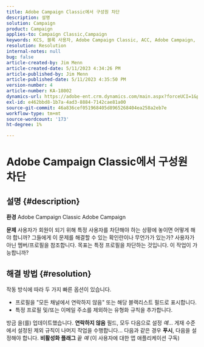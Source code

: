 ```yaml
---
title: Adobe Campaign Classic에서 구성원 차단
description: 설명
solution: Campaign
product: Campaign
applies-to: Campaign Classic,Campaign
keywords: KCS, 블록 사용자, Adobe Campaign Classic, ACC, Adobe Campaign, 방법
resolution: Resolution
internal-notes: null
bug: false
article-created-by: Jim Menn
article-created-date: 5/11/2023 4:34:26 PM
article-published-by: Jim Menn
article-published-date: 5/11/2023 4:35:50 PM
version-number: 4
article-number: KA-18002
dynamics-url: https://adobe-ent.crm.dynamics.com/main.aspx?forceUCI=1&pagetype=entityrecord&etn=knowledgearticle&id=b0555aae-19f0-ed11-8849-6045bd006295
exl-id: e462bbd8-1b7a-4ad3-8884-7142cae81a00
source-git-commit: 46a836cef051968405d8965268404ea258a2eb7e
workflow-type: tm+mt
source-wordcount: '173'
ht-degree: 1%

---
```


# Adobe Campaign Classic에서 구성원 차단

## 설명 {#description}


<b>환경</b>
Adobe Campaign Classic Adobe Campaign

<b>문제</b>
사용자가 회원이 되기 위해 특정 사용자를 차단해야 하는 상황에 놓이면 어떻게 해야 합니까?
그들에게 이 문제를 해결할 수 있는 확인란이나 무언가가 있는가?
사용자가 아닌 멤버/프로필을 참조합니다. 목표는 특정 프로필을 차단하는 것입니다. 이 작업이 가능합니까?




## 해결 방법 {#resolution}


작동 방식에 따라 두 가지 빠른 옵션이 있습니다.

- 프로필을 &quot;모든 채널에서 연락하지 않음&quot; 또는 해당 블랙리스트 필드로 표시합니다.
- 특정 프로필 및/또는 이메일 주소를 제외하는 유형화 규칙을 추가합니다.




방금 을(를) 업데이트했습니다. <b>연락하지 않음</b> 필드, 모두 다음으로 설정 *예*... 게재 수준에서 설정된 제외 규칙이 나머지 작업을 수행합니다... 다음과 같은 경우 <b>푸시</b>, 다음을 설정해야 합니다. <b>비활성화 플래그</b> 끝 *예* (이 사용자에 대한 앱 애플리케이션 구독)
